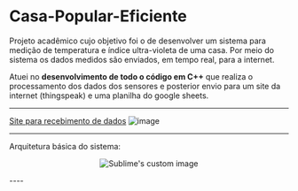 # Casa-Popular-Eficiente

Projeto acadêmico cujo objetivo foi o de desenvolver um sistema para medição de temperatura e índice
ultra-violeta de uma casa. Por meio do sistema os dados medidos são enviados, em tempo real, para a internet.

Atuei no **desenvolvimento de todo o código em C++** que realiza o processamento dos dados dos sensores e posterior envio para um site da internet (thingspeak) e uma planilha do google sheets.

----
[Site para recebimento de dados](https://thingspeak.com/channels/961582)
![image](https://user-images.githubusercontent.com/103076610/204000111-496f231b-b38a-462a-98de-83cad9eeeb56.png)

----
Arquitetura básica do sistema:


<p align="center">
  <img src="https://user-images.githubusercontent.com/103076610/204000359-1e2a0543-9ed9-4211-a77c-29c23ef922fd.png" alt="Sublime's custom image"/>
</p>
----
